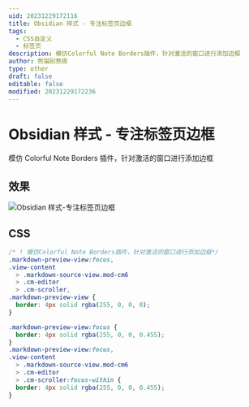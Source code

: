 ```yaml
---
uid: 20231229172116
title: Obsidian 样式 - 专注标签页边框
tags:
  - CSS自定义
  - 标签页
description: 模仿Colorful Note Borders插件，针对激活的窗口进行添加边框
author: 熊猫别熬夜
type: other
draft: false
editable: false
modified: 20231229172236
---
```


# Obsidian 样式 - 专注标签页边框

模仿 Colorful Note Borders 插件，针对激活的窗口进行添加边框

## 效果

![Obsidian 样式-专注标签页边框](https://cdn.pkmer.cn/images/202312291721488.gif!pkmer)

## CSS

```css
/* ! 模仿Colorful Note Borders插件，针对激活的窗口进行添加边框*/
.markdown-preview-view:focus,
.view-content
  > .markdown-source-view.mod-cm6
  > .cm-editor
  > .cm-scroller,
.markdown-preview-view {
  border: 4px solid rgba(255, 0, 0, 0);
}

.markdown-preview-view:focus {
  border: 4px solid rgba(255, 0, 0, 0.455);
}
.markdown-preview-view:focus,
.view-content
  > .markdown-source-view.mod-cm6
  > .cm-editor
  > .cm-scroller:focus-within {
  border: 4px solid rgba(255, 0, 0, 0.455);
}
```